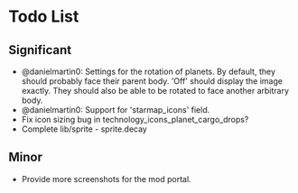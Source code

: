 # Todo List

## Significant

- @danielmartin0: Settings for the rotation of planets. By default, they should probably face their parent body. 'Off' should display the image exactly. They should also be able to be rotated to face another arbitrary body.
- @danielmartin0: Support for 'starmap_icons' field.
- Fix icon sizing bug in technology_icons_planet_cargo_drops?
- Complete lib/sprite - sprite.decay

## Minor

- Provide more screenshots for the mod portal.